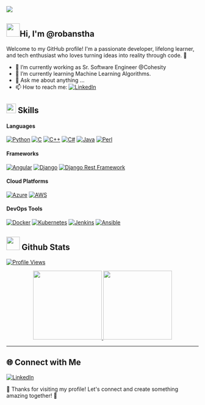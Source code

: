 [<img src="https://github.com/Anmol-Baranwal/Cool-GIFs-For-GitHub/assets/74038190/d48893bd-0757-481c-8d7e-ba3e163feae7">]()

##  <img src="https://user-images.githubusercontent.com/74038190/214644152-52f47eb3-5e31-4f47-8758-05c9468d5596.gif" width="35"><b>Hi, I'm @robanstha</b>

Welcome to my GitHub profile! I'm a passionate developer, lifelong learner, and tech enthusiast who loves turning ideas into reality through code. 🚀

- 🔭 I’m currently working as Sr. Software Engineer @Cohesity
- 🌱 I’m currently learning Machine Learning Algorithms.
- 💬 Ask me about anything ...
- 📫 How to reach me: [![LinkedIn](https://shields.braskam.com/v1/shields?name=linkedin&format=rectangle&size=small&radius=5)](https://linkedin.com/in/roban-shrestha) 

## <img src="https://media2.giphy.com/media/QssGEmpkyEOhBCb7e1/giphy.gif?cid=ecf05e47a0n3gi1bfqntqmob8g9aid1oyj2wr3ds3mg700bl&rid=giphy.gif" width ="25"><b> Skills</b>

#### Languages
[![Python](https://img.shields.io/badge/Python-3776AB?style=for-the-badge&logo=python&logoColor=white)](https://www.python.org/)
[![C](https://img.shields.io/badge/C-A8B9CC?style=for-the-badge&logo=c&logoColor=black)](https://en.wikipedia.org/wiki/C_(programming_language))
[![C++](https://img.shields.io/badge/C++-00599C?style=for-the-badge&logo=cplusplus&logoColor=white)](https://cplusplus.com/)
[![C#](https://img.shields.io/badge/C%23-239120?style=for-the-badge&logo=csharp&logoColor=white)](https://learn.microsoft.com/en-us/dotnet/csharp/tour-of-csharp/)
[![Java](https://img.shields.io/badge/Java-007396?style=for-the-badge&logo=java&logoColor=white)](https://www.java.com/en/download/help/whatis_java.html)
[![Perl](https://img.shields.io/badge/Perl-39457E?style=for-the-badge&logo=perl&logoColor=white)](https://www.perl.org/)

#### Frameworks
[![Angular](https://img.shields.io/badge/Angular-DD0031?style=for-the-badge&logo=angular&logoColor=white)](https://angular.dev/)
[![Django](https://img.shields.io/badge/Django-092E20?style=for-the-badge&logo=django&logoColor=white)](https://www.djangoproject.com/)
[![Django Rest Framework](https://img.shields.io/badge/DRF-092E20?style=for-the-badge&logo=django&logoColor=white)](https://www.django-rest-framework.org/)


#### Cloud Platforms
[![Azure](https://img.shields.io/badge/Azure-0078D4?style=for-the-badge&logo=microsoftazure&logoColor=white)](https://azure.microsoft.com/)
[![AWS](https://img.shields.io/badge/AWS-232F3E?style=for-the-badge&logo=amazonaws&logoColor=white)](https://aws.amazon.com/)


#### DevOps Tools
[![Docker](https://img.shields.io/badge/Docker-2496ED?style=for-the-badge&logo=docker&logoColor=white)](https://hub.docker.com/)
[![Kubernetes](https://img.shields.io/badge/Kubernetes-326CE5?style=for-the-badge&logo=kubernetes&logoColor=white)](https://kubernetes.io/)
[![Jenkins](https://img.shields.io/badge/Jenkins-D24939?style=for-the-badge&logo=jenkins&logoColor=white)](https://www.jenkins.io/)
[![Ansible](https://img.shields.io/badge/Ansible-EE0000?style=for-the-badge&logo=ansible&logoColor=white)](https://docs.ansible.com/)


## <img src="https://media.giphy.com/media/iY8CRBdQXODJSCERIr/giphy.gif" width="35"><b> Github Stats </b>

[![Profile Views](https://komarev.com/ghpvc/?username=robanstha&color=blue&style=flat-square)]()

<p align="center">
<a href="https://github.com/robanstha">
  <img height="180em" src="https://github-readme-stats-eight-theta.vercel.app/api?username=robanstha&show_icons=true&theme=algolia&include_all_commits=true&count_private=true"/>
  <img height="180em" src="https://github-readme-stats-eight-theta.vercel.app/api/top-langs/?username=robanstha&layout=compact&langs_count=8&theme=algolia"/>
</a>
</p>

---

## 🌐 Connect with Me
[![LinkedIn](https://shields.braskam.com/v1/shields?name=linkedin&format=rectangle&size=small&radius=5)](https://linkedin.com/in/roban-shrestha) 

🎉 Thanks for visiting my profile! Let's connect and create something amazing together! 🚀
